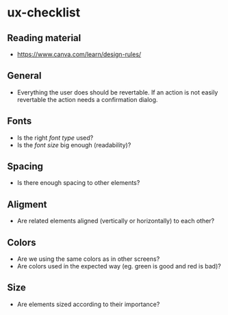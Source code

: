 # ux-checklist

## Reading material

- https://www.canva.com/learn/design-rules/

## General

- Everything the user does should be revertable. If an action is not easily revertable the action needs a confirmation dialog.

## Fonts

- Is the right *font type* used?
- Is the *font size* big enough (readability)?

## Spacing

- Is there enough spacing to other elements?

## Aligment

- Are related elements aligned (vertically or horizontally) to each other?

## Colors

- Are we using the same colors as in other screens?
- Are colors used in the expected way (eg. green is good and red is bad)?

## Size

- Are elements sized according to their importance?
